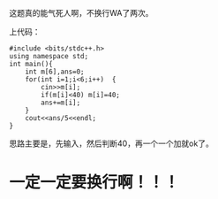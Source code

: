 这题真的能气死人啊，不换行WA了两次。

上代码：
```
#include <bits/stdc++.h>
using namespace std;
int main(){
    int m[6],ans=0;
    for(int i=1;i<6;i++)  {
        cin>>m[i];
        if(m[i]<40) m[i]=40;
        ans+=m[i];
    }
    cout<<ans/5<<endl;
}
```
思路主要是，先输入，然后判断40，再一个一个加就ok了。

# 一定一定要换行啊！！！